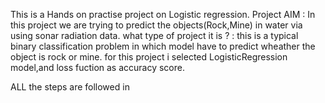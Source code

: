 This is a Hands on practise project on Logistic regression.
Project AIM : In this project we are trying to predict the objects(Rock,Mine) in water via using sonar radiation data.
what type of project it is ? : this is a typical binary classification problem in which model have to predict wheather the object is rock or mine.
for this project i selected LogisticRegression model,and loss fuction as accuracy score.

ALL the steps are followed in 

            
